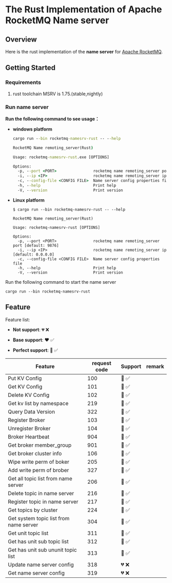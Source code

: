 # The Rust Implementation of Apache RocketMQ Name server

## Overview

Here is the rust implementation of the **name server** for [Apache RocketMQ](https://rocketmq.apache.org/). 

## Getting Started

### Requirements

1. rust toolchain MSRV is 1.75.(stable,nightly)

### Run name server

**Run the following command to see usage：**

- **windows platform**

  ```cmd
  cargo run --bin rocketmq-namesrv-rust -- --help
  
  RocketMQ Name remoting_server(Rust)
  
  Usage: rocketmq-namesrv-rust.exe [OPTIONS]
  
  Options:
    -p, --port <PORT>                rocketmq name remoting_server port [default: 9876]
    -i, --ip <IP>                    rocketmq name remoting_server ip [default: 0.0.0.0]
    -c, --config-file <CONFIG FILE>  Name server config properties file
    -h, --help                       Print help
    -V, --version                    Print version
  ```

- **Linux platform**

  ```shell
  $ cargo run --bin rocketmq-namesrv-rust -- --help
  
  RocketMQ Name remoting_server(Rust)
  
  Usage: rocketmq-namesrv-rust [OPTIONS]
  
  Options:
    -p, --port <PORT>                rocketmq name remoting_server port [default: 9876]
    -i, --ip <IP>                    rocketmq name remoting_server ip [default: 0.0.0.0]
    -c, --config-file <CONFIG FILE>  Name server config properties file
    -h, --help                       Print help
    -V, --version                    Print version
  ```

Run the following command to start the name server

```shell
cargo run --bin rocketmq-namesrv-rust
```

## Feature

Feature list:

- **Not support**: :broken_heart: :x: 

- **Base support**: :heart: :white_check_mark:

- **Perfect support**: :sparkling_heart: :white_check_mark:

| Feature                                | request code | Support                              | remark |
| -------------------------------------- | ------------ |--------------------------------------|--------|
| Put KV Config                          | 100          | :sparkling_heart: :white_check_mark: |        |
| Get KV Config                          | 101          | :sparkling_heart: :white_check_mark: |        |
| Delete KV Config                       | 102          | :sparkling_heart: :white_check_mark: |        |
| Get kv list by namespace               | 219          | :sparkling_heart: :white_check_mark: |        |
| Query Data Version                     | 322          | :sparkling_heart: :white_check_mark: |        |
| Register Broker                        | 103          | :sparkling_heart: :white_check_mark: |        |
| Unregister Broker                      | 104          | :sparkling_heart: :white_check_mark: |        |
| Broker Heartbeat                       | 904          | :sparkling_heart: :white_check_mark: |        |
| Get broker member_group                | 901          | :sparkling_heart: :white_check_mark: |        |
| Get broker cluster info                | 106          | :sparkling_heart: :white_check_mark: |        |
| Wipe write perm of boker               | 205          | :sparkling_heart: :white_check_mark: |        |
| Add write perm of brober               | 327          | :sparkling_heart: :white_check_mark: |        |
| Get all topic list from name server    | 206          | :sparkling_heart: :white_check_mark: |        |
| Delete topic in name server            | 216          | :sparkling_heart: :white_check_mark: |        |
| Register topic in name server          | 217          | :sparkling_heart: :white_check_mark: |        |
| Get topics by cluster                  | 224          | :sparkling_heart: :white_check_mark: |        |
| Get system topic list from name server | 304          | :sparkling_heart: :white_check_mark: |        |
| Get unit topic list                    | 311          | :sparkling_heart: :white_check_mark: |        |
| Get has unit sub topic list            | 312          | :sparkling_heart: :white_check_mark: |        |
| Get has unit sub ununit topic list     | 313          | :sparkling_heart: :white_check_mark: |        |
| Update name server config              | 318          | :broken_heart: :x:                   |        |
| Get name server config                 | 319          | :broken_heart: :x:                   |        |
